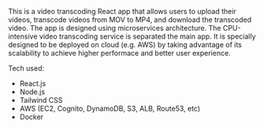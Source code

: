 This is a video transcoding React app that allows users to upload their videos, transcode videos from MOV to MP4, and download the transcoded video.
The app is designed using microservices architecture. The CPU-intensive video transcoding service is separated the main app. It is specially designed to be deployed 
on cloud (e.g. AWS) by taking advantage of its scalability to achieve higher performace and better user experience.

Tech used:
- React.js
- Node.js
- Tailwind CSS
- AWS (EC2, Cognito, DynamoDB, S3, ALB, Route53, etc)
- Docker
